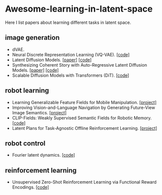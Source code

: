 # Awesome-learning-in-latent-space
Here I list papers about learning different tasks in latent space. 


## image generation
- dVAE. 
- Neural Discrete Representation Learning (VQ-VAE). [[code]](https://github.com/MishaLaskin/vqvae)
- Latent Diffusion Models. [[paper]](https://arxiv.org/abs/2112.10752) [[code]](https://github.com/CompVis/latent-diffusion)
- Synthesizing Coherent Story with Auto-Regressive Latent Diffusion Models. [[paper]](https://openaccess.thecvf.com/content/WACV2024/papers/Pan_Synthesizing_Coherent_Story_With_Auto-Regressive_Latent_Diffusion_Models_WACV_2024_paper.pdf) [[code]](https://github.com/xichenpan/ARLDM)
- Scalable Diffusion Models with Transformers (DiT). [[code]](https://github.com/facebookresearch/DiT)

## robot learning
- Learning Generalizable Feature Fields for Mobile Manipulation. [[project]](https://geff-b1.github.io)
- Improving Vision-and-Language Navigation by Generating Future-View Image Semantics. [[project]](https://jialuli-luka.github.io/VLN-SIG)
- CLIP-Fields: Weakly Supervised Semantic Fields for Robotic Memory. [[code]](https://github.com/notmahi/clip-fields)
- Latent Plans for Task-Agnostic Offline Reinforcement Learning. [[project]](http://tacorl.cs.uni-freiburg.de/)

## robot control
- Fourier latent dynamics. [[code]](https://github.com/mit-biomimetics/fld)

## reinforcement learning
- Unsupervised Zero-Shot Reinforcement Learning via Functional Reward Encodings. [[code]](https://github.com/kvfrans/fre)
